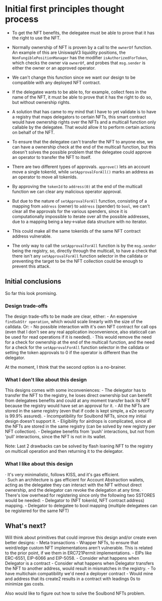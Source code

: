 # Initial first principles thought process

- To get the NFT benefits, the delegatee must be able to prove that it has the right to use the NFT.
- Normally ownership of NFT is proven by a call to the `ownerOf` function. An example of this are UniswapV3 liquidity positions, the `NonFungiblePositionManager` has the modifier `isAuthorizedForToken`, which checks the owner via `ownerOf`, and probes that `msg.sender` is either the owner or an approved operator.
- We can't change this function since we want our design to be compatible with any deployed NFT contract.
- If the delegatee wants to be able to, for example, collect fees in the name of the NFT, it must be able to prove that it has the right to do so, but without ownership rights.

- A solution that has came to my mind that I have to yet validate is to have a registry that maps delegators to certain NFTs, this smart contract would have ownership rights over the NFTs and a multicall function only callable by the delegatee. That would allow it to perform certain actions on behalf of the NFT.

- To ensure that the delegatee can't transfer the NFT to anyone else, we can have a ownership check at the end of the multicall function, but this doesn't solves the possible problem that the delegatee could approve an operator to transfer the NFT to itself.

- There are two different types of approvals. `approve()` lets an account move a single tokenId, while `setApprovalForAll()` marks an address as an operator to move all tokenIds.

- By approving the `tokenId` to `address(0)` at the end of the multicall function we can clear any malicious operator approval.

- But due to the nature of `setApprovalForAll` function, consisting of a mapping from `address` (owner) to `address` (spender) to `bool`, we can't clear all the approvals for the various spenders, since it is computationally impossible to iterate over all the possible addresses, due to a mapping being a key->value data structure with no iterator.

- This could make all the same tokenIds of the same NFT contract address vulnerable.
- The only way to call the `setApprovalForAll` function is by the `msg.sender` being the registry, so, directly through the multicall, to have a check that there isn't any `setApprovalForAll` function selector in the calldata or preventing the target to be the NFT collection could be enough to prevent this attack.

## Initial conclusions

So far this look promising.

### Design trade-offs
The design trade-offs to be made are clear, either:
    - An expensive `findSubStr operation`, which would scale linearly with the size of the calldata.
Or: 
    - No possible interaction with it's own NFT contract for call ops (even that I don't see any real application inconvenience, also staticcall can be used for read operations if it is needed).
    · This would remove the need for a check for ownership at the end of the multicall function, and the need for a check for the `setApprovalForAll` function selector in the calldata or setting the token approvals to 0 if the operator is different than the delegator.

At the moment, I think that the second option is a no-brainer.

### What I don't like about this design
This designs comes with some inconveniences:
    - The delegator has to transfer the NFT to the registry, he loses direct ownership but can benefit from delegatees benefits and could at any moment transfer back its NFT because the registry would have set an approval for it.
    - All the NFTs are stored in the same registry (even that if code is kept simple, a e2e security is 99.9% assured).
    - Incompatibility for Soulbond NFTs, since my initial design doesn't support it.
    - Eligibility for airdrops is complicated, since all the NFTs are stored in the same registry (can be solved by new registry per NFT collection).
    - Delegatee benefits from 'push' interactions, but not from 'pull' interactions, since the NFT is not in its wallet.

Note: Last 2 drawbacks can be solved by flash loaning NFT to the registry on multicall operation and then returning it to the delegator.

### What I like about this design
· It's very minimalistic, follows KISS, and it's gas efficient.   
· Such an architecture is gas efficient for Account Abstraction wallets, acting as the delegatee they can interact with the NFT without direct ownership, and the delegator can revoke the delegation at any time.
· There's low overhead for registering since only the following two SSTORES would be needed:
    - Delegator to (NFT tokenId, NFT contract address) mapping.
    - Delegator to delegatee to bool mapping (multiple delegatees can be registered for the same NFT)

## What's next?

Will think about primitives that could improve this design and/or create even better designs:
    - Meta transactions
    - Wrapper NFTs, to ensure that weird/edge custom NFT implementations aren't vulnerable. This is related to the prior point, if we them in ERC721Permit implementations.
    - EIPs like ERC-6551, EIP-6066 and EIP-5058.
    - Consider what happens when Delegator is a contract
    - Consider what happens when Delegator transfers the NFT to another address, would result in mismatches in the registry.
    - To have multichain compatibility we'd need a deployer contract
    - Would mine and address that its create2 results in a contract with leadings 0s to minimize gas costs.

Also would like to figure out how to solve the Soulbond NFTs problem.